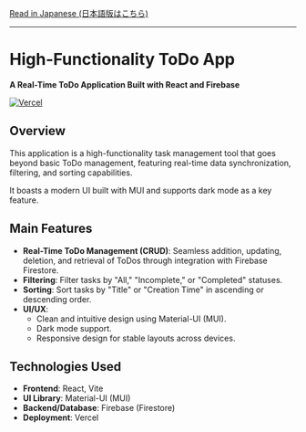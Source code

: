 [Read in Japanese (日本語版はこちら)](./README.ja.md)

---

# High-Functionality ToDo App

**A Real-Time ToDo Application Built with React and Firebase**

[![Vercel](https://vercel.com/button)](https://to-do-app-react-two-tau.vercel.app)

## Overview

This application is a high-functionality task management tool that goes beyond basic ToDo management, featuring real-time data synchronization, filtering, and sorting capabilities.

It boasts a modern UI built with MUI and supports dark mode as a key feature.

## Main Features

- **Real-Time ToDo Management (CRUD)**: Seamless addition, updating, deletion, and retrieval of ToDos through integration with Firebase Firestore.
- **Filtering**: Filter tasks by "All," "Incomplete," or "Completed" statuses.
- **Sorting**: Sort tasks by "Title" or "Creation Time" in ascending or descending order.
- **UI/UX**:
  - Clean and intuitive design using Material-UI (MUI).
  - Dark mode support.
  - Responsive design for stable layouts across devices.

## Technologies Used

- **Frontend**: React, Vite
- **UI Library**: Material-UI (MUI)
- **Backend/Database**: Firebase (Firestore)
- **Deployment**: Vercel
